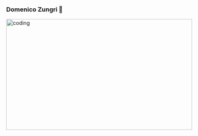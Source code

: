 ### Domenico Zungri 👋
<img src="https://github.com/DevDomenico/DevDomenico/assets/135279072/490f5c22-0de3-4010-a51b-16f93e31081a" alt="coding" width="500px" height="300px">






<!--
**DevDomenico/DevDomenico** is a ✨ _special_ ✨ repository because its `README.md` (this file) appears on your GitHub profile.

Here are some ideas to get you started:

- 🔭 I’m currently working on ...
- 🌱 I’m currently learning ...
- 👯 I’m looking to collaborate on ...
- 🤔 I’m looking for help with ...
- 💬 Ask me about ...
- 📫 How to reach me: ...
- 😄 Pronouns: ...
- ⚡ Fun fact: ...
-->
